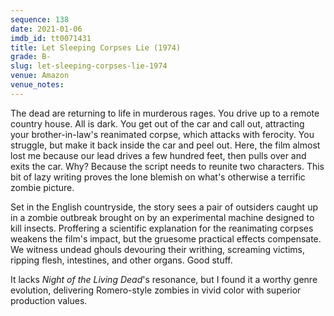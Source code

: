 ```yaml
---
sequence: 138
date: 2021-01-06
imdb_id: tt0071431
title: Let Sleeping Corpses Lie (1974)
grade: B-
slug: let-sleeping-corpses-lie-1974
venue: Amazon
venue_notes:
---
```


The dead are returning to life in murderous rages. You drive up to a remote country house. All is dark. You get out of the car and call out, attracting your brother-in-law's reanimated corpse, which attacks with ferocity. You struggle, but make it back inside the car and peel out. Here, the film almost lost me because our lead drives a few hundred feet, then pulls over and exits the car. Why? Because the script needs to reunite two characters. This bit of lazy writing proves the lone blemish on what's otherwise a terrific zombie picture.

<!-- end -->

Set in the English countryside, the story sees a pair of outsiders caught up in a zombie outbreak brought on by an experimental machine designed to kill insects. Proffering a scientific explanation for the reanimating corpses weakens the film's impact, but the gruesome practical effects compensate. We witness undead ghouls devouring their writhing, screaming victims, ripping flesh, intestines, and other organs. Good stuff.

It lacks <span data-imdb-id="tt0063350">_Night of the Living Dead_</span>'s resonance, but I found it a worthy genre evolution, delivering Romero-style zombies in vivid color with superior production values.
